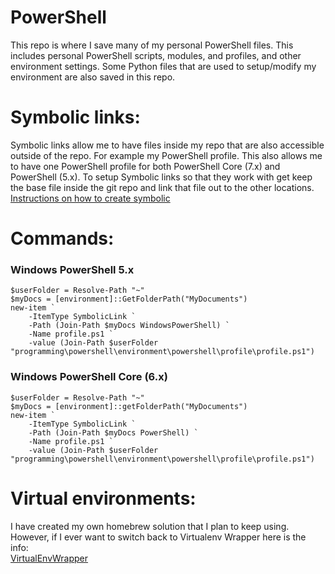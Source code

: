 # PowerShell
This repo is where I save many of my personal PowerShell files. This includes personal PowerShell scripts, modules, and profiles, and other environment settings. Some Python files that are used to setup/modify my environment are also saved in this repo.

# Symbolic links:
Symbolic links allow me to have files inside my repo that are also accessible outside of the repo. For example my PowerShell profile. This also allows me to have one PowerShell profile for both PowerShell Core (7.x) and PowerShell (5.x). To setup Symbolic links so that they work with get keep the base file inside the git repo and link that file out to the other locations.  
[Instructions on how to create symbolic](https://docs.microsoft.com/en-us/powershell/wmf/5.0/feedback_symbolic)

# Commands:
### Windows PowerShell 5.x
```
$userFolder = Resolve-Path "~"
$myDocs = [environment]::GetFolderPath("MyDocuments")
new-item `
    -ItemType SymbolicLink `
    -Path (Join-Path $myDocs WindowsPowerShell) `
    -Name profile.ps1 `
    -value (Join-Path $userFolder "programming\powershell\environment\powershell\profile\profile.ps1")
```

### Windows PowerShell Core (6.x)
```
$userFolder = Resolve-Path "~"
$myDocs = [environment]::getFolderPath("MyDocuments")
new-item `
    -ItemType SymbolicLink `
    -Path (Join-Path $myDocs PowerShell) `
    -Name profile.ps1 `
    -value (Join-Path $userFolder "programming\powershell\environment\powershell\profile\profile.ps1")
```


# Virtual environments:
I have created my own homebrew solution that I plan to keep using. However, if I ever want to switch back to Virtualenv Wrapper here is the info:  
[VirtualEnvWrapper](https://github.com/regisf/virtualenvwrapper-powershell/)
